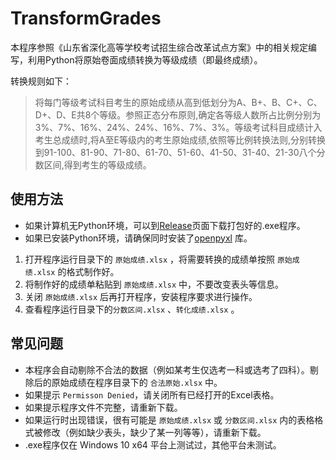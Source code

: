 # TransformGrades

本程序参照《山东省深化高等学校考试招生综合改革试点方案》中的相关规定编写，利用Python将原始卷面成绩转换为等级成绩（即最终成绩）。

转换规则如下：

> 将每门等级考试科目考生的原始成绩从高到低划分为A、B+、B、C+、C、D+、D、E共8个等级。参照正态分布原则,确定各等级人数所占比例分别为3%、7%、16%、24%、24%、16%、7%、3%。等级考试科目成绩计入考生总成绩时,将A至E等级内的考生原始成绩,依照等比例转换法则,分别转换到91-100、81-90、71-80、61-70、51-60、41-50、31-40、21-30八个分数区间,得到考生的等级成绩。

## 使用方法

- 如果计算机无Python环境，可以到[Release](https://github.com/0x7ffffff/Transform_Grade/releases)页面下载打包好的.exe程序。
- 如果已安装Python环境，请确保同时安装了[openpyxl](https://openpyxl.readthedocs.io/en/stable/index.html#installation) 库。

1. 打开程序运行目录下的 `原始成绩.xlsx` ，将需要转换的成绩单按照 `原始成绩.xlsx` 的格式制作好。
2. 将制作好的成绩单粘贴到 `原始成绩.xlsx` 中，不要改变表头等信息。
3. 关闭 `原始成绩.xlsx` 后再打开程序，安装程序要求进行操作。
4. 查看程序运行目录下的`分数区间.xlsx` 、`转化成绩.xlsx` 。

## 常见问题

- 本程序会自动剔除不合法的数据（例如某考生仅选考一科或选考了四科）。剔除后的原始成绩在程序目录下的 `合法原始.xlsx` 中。
- 如果提示 `Permisson Denied`，请关闭所有已经打开的Excel表格。
- 如果提示程序文件不完整，请重新下载。
- 如果运行时出现错误，很有可能是 `原始成绩.xlsx` 或 `分数区间.xlsx` 内的表格格式被修改（例如缺少表头，缺少了某一列等等），请重新下载。
- .exe程序仅在 Windows 10 x64 平台上测试过，其他平台未测试。
